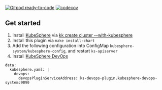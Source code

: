 [![Gitpod ready-to-code](https://img.shields.io/badge/Gitpod-ready--to--code-blue?logo=gitpod)](https://gitpod.io/#https://github.com/kubesphere-sigs/ks-devops-plugin)
[![codecov](https://codecov.io/gh/kubesphere-sigs/ks-devops-plugin/branch/master/graph/badge.svg?token=XS8g2CjdNL)](https://codecov.io/gh/kubesphere-sigs/ks-devops-plugin)

## Get started

1. Install [KubeSphere](https://github.com/kubesphere/kubesphere) via [kk create cluster --with-kubesphere](https://github.com/kubesphere/kubekey/)
1. Install this plugin via `make install-chart`
1. Add the following configuration into ConfigMap `kubesphere-system/kubesphere-config`,
    and restart `ks-apiserver`
1. Install [KubeSphere DevOps](https://github.com/kubesphere-sigs/ks-devops)

```
data:
  kubesphere.yaml: |
    devops:
      devopsPluginServiceAddress: ks-devops-plugin.kubesphere-devops-system:9090
```
